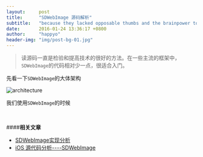 ```yaml
---
layout:     post
title:      "SDWebImage 源码解析"
subtitle:   "because they lacked opposable thumbs and the brainpower to build a space program."
date:       2016-01-24 13:36:17 +0800
author:     "happyo"
header-img: "img/post-bg-01.jpg"
---
```

>读源码一直是检验和提高技术的很好的方法。在一些主流的框架中，`SDWebImage`的代码相对少一点，很适合入门。

先看一下`SDWebImage`的大体架构

![architecture](http://cl.ly/2l2p1J1i3r2P/Image%202016-01-24%20at%203.52.04%20%E4%B8%8B%E5%8D%88.png)

我们使用`SDWebImage`的时候

<br/>

####**相关文章**
* [SDWebImage实现分析](http://southpeak.github.io/blog/2015/02/07/sourcecode-sdwebimage/)
* [iOS 源代码分析----SDWebImage](http://draveness.me/ios-yuan-dai-ma-jie-xi-sdwebimage/)

